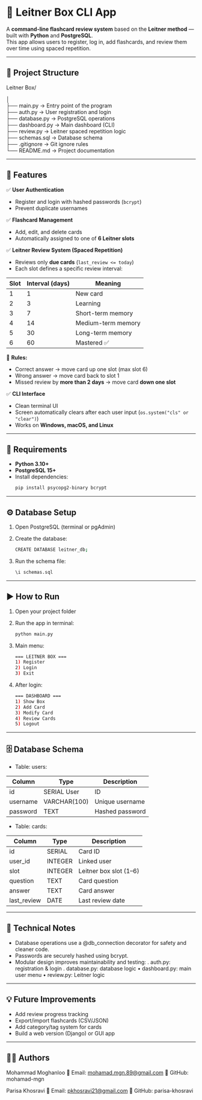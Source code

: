 # 🧠 Leitner Box CLI App

A **command-line flashcard review system** based on the **Leitner method** — built with **Python** and **PostgreSQL**.  
This app allows users to register, log in, add flashcards, and review them over time using spaced repetition.

---

## 📁 Project Structure

Leitner Box/

│                                                         
├── main.py              → Entry point of the program  
├── auth.py              → User registration and login  
├── database.py          → PostgreSQL operations  
├── dashboard.py         → Main dashboard (CLI)  
├── review.py            → Leitner spaced repetition logic  
├── schemas.sql          → Database schema  
├── .gitignore           → Git ignore rules  
└── README.md            → Project documentation

---

## 🚀 Features

✅ **User Authentication**  
- Register and login with hashed passwords (`bcrypt`)  
- Prevent duplicate usernames  

✅ **Flashcard Management**  
- Add, edit, and delete cards  
- Automatically assigned to one of **6 Leitner slots**  

✅ **Leitner Review System (Spaced Repetition)**  
- Reviews only **due cards** (`last_review <= today`)  
- Each slot defines a specific review interval:  

| Slot | Interval (days) | Meaning            |
|------|-----------------|--------------------|
| 1    | 1               | New card           |
| 2    | 3               | Learning           |
| 3    | 7               | Short-term memory  |
| 4    | 14              | Medium-term memory |
| 5    | 30              | Long-term memory   |
| 6    | 60              | Mastered ✅        |

📌 **Rules:**  
- Correct answer → move card up one slot (max slot 6)  
- Wrong answer → move card back to slot 1  
- Missed review by **more than 2 days** → move card **down one slot**

✅ **CLI Interface**  
- Clean terminal UI  
- Screen automatically clears after each user input (`os.system("cls" or "clear")`)  
- Works on **Windows, macOS, and Linux**

---

## 🧩 Requirements

- **Python 3.10+**
- **PostgreSQL 15+**
- Install dependencies:
  ```bash
  pip install psycopg2-binary bcrypt

---

## ⚙️ Database Setup

1. Open PostgreSQL (terminal or pgAdmin)

2. Create the database:
   ```bash
   CREATE DATABASE leitner_db;

3. Run the schema file:
   ```bash
   \i schemas.sql

---

## ▶️ How to Run

1. Open your project folder

2. Run the app in terminal:
   ```bash
   python main.py

3. Main menu:
   ```bash
   === LEITNER BOX ===
   1) Register
   2) Login
   3) Exit

4. After login:
   ```bash
   === DASHBOARD ===
   1) Show Box
   2) Add Card
   3) Modify Card
   4) Review Cards
   5) Logout

---

## 🗄️ Database Schema

- Table: users:

| Column   | Type         | Description     |
|----------|--------------|-----------------|
| id	   | SERIAL	User  | ID              |
| username | VARCHAR(100) | Unique username |
| password | TEXT         | Hashed password |


- Table: cards:

| Column      | Type    | Description            |
|-------------|---------|------------------------|
| id          | SERIAL  | Card ID                |
| user_id     | INTEGER | Linked user            |
| slot        | INTEGER | Leitner box slot (1–6) |
| question    | TEXT    | Card question          |
| answer      | TEXT    | Card answer            |
| last_review | DATE    | Last review date       |

---

## 🧩 Technical Notes

- Database operations use a @db_connection decorator for safety and cleaner code.
- Passwords are securely hashed using bcrypt.
- Modular design improves maintainability and testing:
 . auth.py: registration & login
 . database.py: database logic
 • dashboard.py: main user menu
 • review.py: Leitner logic

---

## 💡 Future Improvements

- Add review progress tracking
- Export/import flashcards (CSV/JSON)
- Add category/tag system for cards
- Build a web version (Django) or GUI app

---

## 👨‍💻 Authors

Mohammad Moghanloo
📧 Email: mohamad.mgn.89@gmail.com
🐙 GitHub: mohamad-mgn

Parisa Khosravi
📧 Email: pkhosravi21@gmail.com
🐙 GitHub: parisa-khosravi